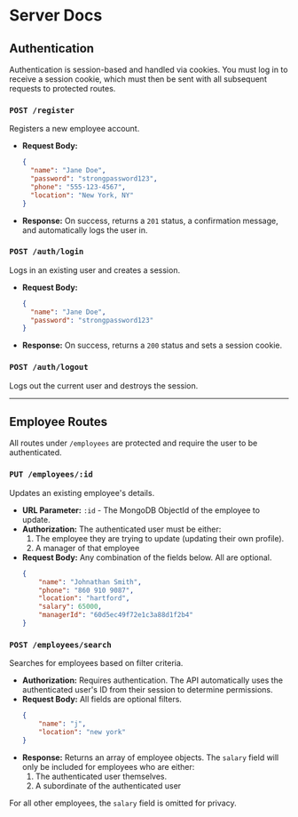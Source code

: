 # Server Docs

## Authentication

Authentication is session-based and handled via cookies. You must log in to receive a session cookie, which must then be sent with all subsequent requests to protected routes.

### `POST /register`
Registers a new employee account.

*   **Request Body:**
    ```json
    {
      "name": "Jane Doe",
      "password": "strongpassword123",
      "phone": "555-123-4567",
      "location": "New York, NY"
    }
    ```
*   **Response:** On success, returns a `201` status, a confirmation message, and automatically logs the user in.

### `POST /auth/login`
Logs in an existing user and creates a session.

*   **Request Body:**
    ```json
    {
      "name": "Jane Doe",
      "password": "strongpassword123"
    }
    ```
*   **Response:** On success, returns a `200` status and sets a session cookie.

### `POST /auth/logout`
Logs out the current user and destroys the session.

---

## Employee Routes

All routes under `/employees` are protected and require the user to be authenticated.

### `PUT /employees/:id`
Updates an existing employee's details.

*   **URL Parameter:** `:id` - The MongoDB ObjectId of the employee to update.
*   **Authorization:** The authenticated user must be either:
    1.  The employee they are trying to update (updating their own profile).
    2.  A manager of that employee
*   **Request Body:** Any combination of the fields below. All are optional.
    ```json
    {
        "name": "Johnathan Smith",
        "phone": "860 910 9087",
        "location": "hartford",
        "salary": 65000,
        "managerId": "60d5ec49f72e1c3a88d1f2b4"
    }
    ```

### `POST /employees/search`
Searches for employees based on filter criteria.

*   **Authorization:** Requires authentication. The API automatically uses the authenticated user's ID from their session to determine permissions.
*   **Request Body:** All fields are optional filters.
    ```json
    {
        "name": "j",
        "location": "new york"
    }
    ```
*   **Response:** Returns an array of employee objects. The `salary` field will only be included for employees who are either:
    1.  The authenticated user themselves.
    2.  A subordinate of the authenticated user

For all other employees, the `salary` field is omitted for privacy.